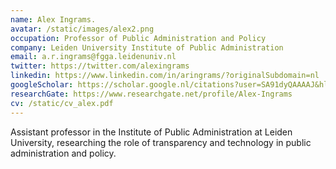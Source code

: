 ```yaml
---
name: Alex Ingrams.
avatar: /static/images/alex2.png
occupation: Professor of Public Administration and Policy
company: Leiden University Institute of Public Administration
email: a.r.ingrams@fgga.leidenuniv.nl
twitter: https://twitter.com/alexingrams
linkedin: https://www.linkedin.com/in/aringrams/?originalSubdomain=nl
googleScholar: https://scholar.google.nl/citations?user=SA91dyQAAAAJ&hl=en
researchGate: https://www.researchgate.net/profile/Alex-Ingrams
cv: /static/cv_alex.pdf
---
```


Assistant professor in the Institute of Public Administration at Leiden University, researching the role of transparency and technology in public administration and policy.
